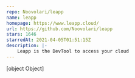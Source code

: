 ```yaml
---
repo: Noovolari/leapp
name: leapp
homepage: https://www.leapp.cloud/
url: https://github.com/Noovolari/leapp
stars: 1646
starredAt: 2021-04-05T01:51:15Z
description: |-
    Leapp is the DevTool to access your cloud
---
```


[object Object]
